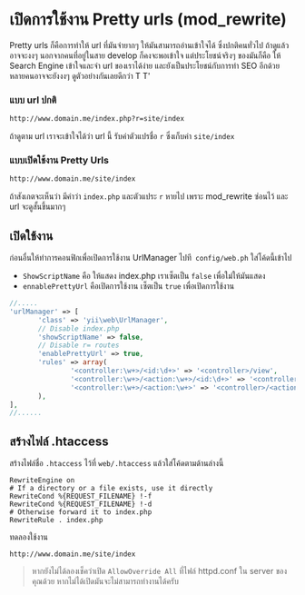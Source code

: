 # เปิดการใช้งาน Pretty urls (mod_rewrite)
Pretty urls ก็คือการทำให้ url ที่มันจำยากๆ ให้มันสามารถอ่านเข้าใจได้ ซึ่งปกติคนทั่วไป ถ้าดูแล้วอาจจะงงๆ นอกจากคนที่อยู่ในสาย develop ก็คงจะพอเข้าใจ แต่ประโยชน์จริงๆ ของมันก็คือ ให้ Search Engine เข้าใจและจำ url ของเราได้ง่าย และยังเป็นประโยชน์กับการทำ SEO อีกด้วย หลายคนอาจจะยังงงๆ ดูตัวอย่างกันเลยดีกว่า T T'

### แบบ url ปกติ
```html
http://www.domain.me/index.php?r=site/index
```
ถ้าดูตาม url เราจะเข้าใจได้ว่า url นี้ รับค่าตัวแปรชื่อ  `r` ซึ่งเก็บค่า `site/index`

### แบบเปิดใช้งาน Pretty Urls
```html
http://www.domain.me/site/index
```
ถ้าสังเกตจะเห็นว่า มีคำว่า `index.php` และตัวแประ `r` หายไป เพราะ mod_rewrite ซ่อนไว้ และ url จะดูสั้นขึ้นมากๆ


## เปิดใช้งาน
ก่อนอื่นให้ทำการคอนฟิกเพื่อเปิดการใช้งาน UrlManager ไปที` config/web.ph` ใส่โค้ดนี้เข้าไป
* `ShowScriptName` คือ ให้แสดง index.php เราเซ็ตเป็น `false`  เพื่อใม่ให้มันแสดง
* `ennablePrettyUrl` คือเปิดการใช้งาน เซ็ตเป็น `true` เพื่อเปิดการใช้งาน
```php
//.....
'urlManager' => [
       'class' => 'yii\web\UrlManager',
       // Disable index.php
       'showScriptName' => false,
       // Disable r= routes
       'enablePrettyUrl' => true,
       'rules' => array(
               '<controller:\w+>/<id:\d+>' => '<controller>/view',
               '<controller:\w+>/<action:\w+>/<id:\d+>' => '<controller>/<action>',
               '<controller:\w+>/<action:\w+>' => '<controller>/<action>',
       ),
],
//......
```

## สร้างไฟล์ .htaccess
สร้างไฟล์ชื่อ `.htaccess` ไว้ที่ `web/.htaccess` แล้วใส่โค้ดตามด้านล่างนี้
```
RewriteEngine on
# If a directory or a file exists, use it directly
RewriteCond %{REQUEST_FILENAME} !-f
RewriteCond %{REQUEST_FILENAME} !-d
# Otherwise forward it to index.php
RewriteRule . index.php
```

ทดลองใช้งาน
```
http://www.domain.me/site/index
```

> หากยังไม่ได้ลองเช็คว่าเปิด `AllowOverride All` ที่ไฟล์ httpd.conf ใน server ของคุณด้วย หากไม่ได้เปิดมันจะไม่สามารถทำงานได้ครับ
